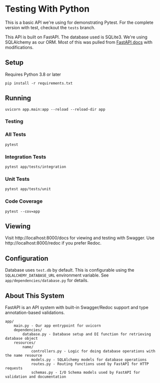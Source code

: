 # Testing With Python
This is a basic API we're using for demonstrating Pytest. For the complete version with test, checkout the `tests` branch.

This API is built on FastAPI. The database used is SQLite3. We're using SQLAlchemy as our ORM. Most of this was pulled from [FastAPI docs](https://fastapi.tiangolo.com/tutorial/sql-databases/) with modifications. 

## Setup
Requires Python 3.8 or later
```shell
pip install -r requirements.txt
```

## Running
```shell
uvicorn app.main:app --reload --reload-dir app
```

### Testing
### All Tests
```shell
pytest
```

### Integration Tests
```shell
pytest app/tests/integration
```

### Unit Tests
```shell
pytest app/tests/unit
```

### Code Coverage
```shell
pytest --cov=app
```

## Viewing
Visit http://localhost:8000/docs for viewing and testing with Swagger. Use http://localhost:8000/redoc if you prefer Redoc.

## Configuration
Database uses `test.db` by default. This is configurable using the `SQLALCHEMY_DATABASE_URL` environment variable. See `app/dependencies/database.py` for details.

## About This System
FastAPI is an API system with built-in Swagger/Redoc support and type annotation-based validations.
```
app/
    main.py - Our app entrypoint for uvicorn
    dependencies/
        database.py - Database setup and DI function for retrieving database object
    resources/
        name/
            controllers.py - Logic for doing database operations with the name resource
            models.py - SQLAlchemy models for database operations
            routes.py - Routing functions used by FastAPI for HTTP requests
            schemas.py - I/O Schema models used by FastAPI for validation and documentation
```
